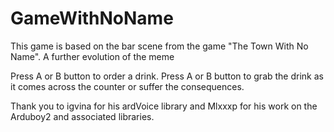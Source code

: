 # GameWithNoName
This game is based on the bar scene from the game "The Town With No Name". A further evolution of the meme

Press A or B button to order a drink. Press A or B button to grab the drink as it comes across the counter or suffer the consequences.

Thank you to igvina for his ardVoice library and Mlxxxp for his work on the Arduboy2 and associated libraries.
